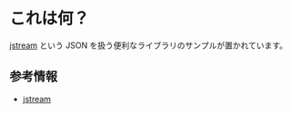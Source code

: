 # これは何？

[jstream](https://github.com/bcicen/jstream) という JSON を扱う便利なライブラリのサンプルが置かれています。

## 参考情報

- [jstream](https://github.com/bcicen/jstream)

